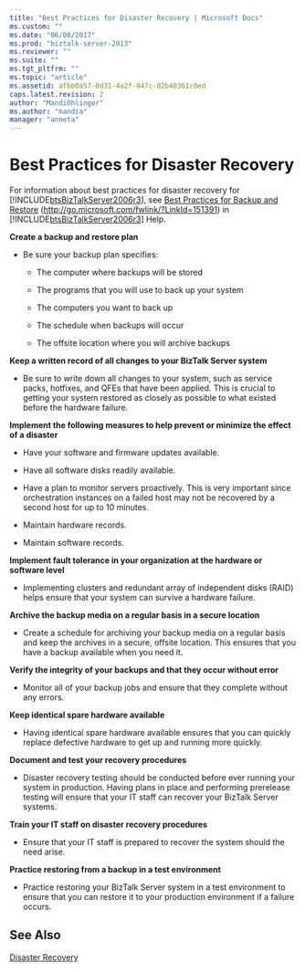 ```yaml
---
title: "Best Practices for Disaster Recovery | Microsoft Docs"
ms.custom: ""
ms.date: "06/08/2017"
ms.prod: "biztalk-server-2013"
ms.reviewer: ""
ms.suite: ""
ms.tgt_pltfrm: ""
ms.topic: "article"
ms.assetid: afbb0a57-0d31-4a2f-847c-02b40361c0ed
caps.latest.revision: 2
author: "MandiOhlinger"
ms.author: "mandia"
manager: "anneta"
---
```

# Best Practices for Disaster Recovery
For information about best practices for disaster recovery for [!INCLUDE[btsBizTalkServer2006r3](../includes/btsbiztalkserver2006r3-md.md)], see [Best Practices for Backup and Restore](http://go.microsoft.com/fwlink/?LinkId=151391) (http://go.microsoft.com/fwlink/?LinkId=151391) in [!INCLUDE[btsBizTalkServer2006r3](../includes/btsbiztalkserver2006r3-md.md)] Help.  
  
 **Create a backup and restore plan**  
  
-   Be sure your backup plan specifies:  
  
    -   The computer where backups will be stored  
  
    -   The programs that you will use to back up your system  
  
    -   The computers you want to back up  
  
    -   The schedule when backups will occur  
  
    -   The offsite location where you will archive backups  
  
 **Keep a written record of all changes to your BizTalk Server system**  
  
-   Be sure to write down all changes to your system, such as service packs, hotfixes, and QFEs that have been applied. This is crucial to getting your system restored as closely as possible to what existed before the hardware failure.  
  
 **Implement the following measures to help prevent or minimize the effect of a disaster**  
  
-   Have your software and firmware updates available.  
  
-   Have all software disks readily available.  
  
-   Have a plan to monitor servers proactively. This is very important since orchestration instances on a failed host may not be recovered by a second host for up to 10 minutes.  
  
-   Maintain hardware records.  
  
-   Maintain software records.  
  
 **Implement fault tolerance in your organization at the hardware or software level**  
  
-   Implementing clusters and redundant array of independent disks (RAID) helps ensure that your system can survive a hardware failure.  
  
 **Archive the backup media on a regular basis in a secure location**  
  
-   Create a schedule for archiving your backup media on a regular basis and keep the archives in a secure, offsite location. This ensures that you have a backup available when you need it.  
  
 **Verify the integrity of your backups and that they occur without error**  
  
-   Monitor all of your backup jobs and ensure that they complete without any errors.  
  
 **Keep identical spare hardware available**  
  
-   Having identical spare hardware available ensures that you can quickly replace defective hardware to get up and running more quickly.  
  
 **Document and test your recovery procedures**  
  
-   Disaster recovery testing should be conducted before ever running your system in production. Having plans in place and performing prerelease testing will ensure that your IT staff can recover your BizTalk Server systems.  
  
 **Train your IT staff on disaster recovery procedures**  
  
-   Ensure that your IT staff is prepared to recover the system should the need arise.  
  
 **Practice restoring from a backup in a test environment**  
  
-   Practice restoring your BizTalk Server system in a test environment to ensure that you can restore it to your production environment if a failure occurs.  
  
## See Also  
 [Disaster Recovery](../technical-guides/disaster-recovery.md)